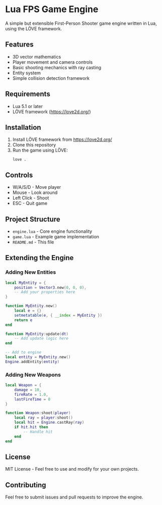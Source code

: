 # Lua FPS Game Engine

A simple but extensible First-Person Shooter game engine written in Lua, using the LÖVE framework.

## Features

- 3D vector mathematics
- Player movement and camera controls
- Basic shooting mechanics with ray casting
- Entity system
- Simple collision detection framework

## Requirements

- Lua 5.1 or later
- LÖVE framework (https://love2d.org/)

## Installation

1. Install LÖVE framework from https://love2d.org/
2. Clone this repository
3. Run the game using LÖVE:
   ```
   love .
   ```

## Controls

- W/A/S/D - Move player
- Mouse - Look around
- Left Click - Shoot
- ESC - Quit game

## Project Structure

- `engine.lua` - Core engine functionality
- `game.lua` - Example game implementation
- `README.md` - This file

## Extending the Engine

### Adding New Entities

```lua
local MyEntity = {
    position = Vector3.new(0, 0, 0),
    -- Add your properties here
}

function MyEntity.new()
    local e = {}
    setmetatable(e, { __index = MyEntity })
    return e
end

function MyEntity:update(dt)
    -- Add update logic here
end

-- Add to engine
local entity = MyEntity.new()
Engine.addEntity(entity)
```

### Adding New Weapons

```lua
local Weapon = {
    damage = 10,
    fireRate = 1.0,
    lastFireTime = 0
}

function Weapon:shoot(player)
    local ray = player:shoot()
    local hit = Engine.castRay(ray)
    if hit.hit then
        -- Handle hit
    end
end
```

## License

MIT License - Feel free to use and modify for your own projects.

## Contributing

Feel free to submit issues and pull requests to improve the engine. 